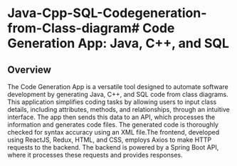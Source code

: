# Java-Cpp-SQL-Codegeneration-from-Class-diagram# Code Generation App: Java, C++, and SQL

## Overview

The Code Generation App is a versatile tool designed to automate software development by generating Java, C++, and SQL code from class diagrams. This application simplifies coding tasks by allowing users to input class details, including attributes, methods, and relationships, through an intuitive interface. The app then sends this data to an API, which processes the information and generates code files. The generated code is thoroughly checked for syntax accuracy using an XML file.The frontend, developed using ReactJS, Redux, HTML, and CSS, employs Axios to make HTTP requests to the backend. The backend is powered by a Spring Boot API, where it processes these requests and provides responses.

